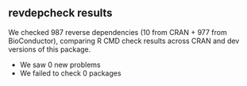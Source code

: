 ## revdepcheck results

We checked 987 reverse dependencies (10 from CRAN + 977 from BioConductor), comparing R CMD check results across CRAN and dev versions of this package.

 * We saw 0 new problems
 * We failed to check 0 packages

